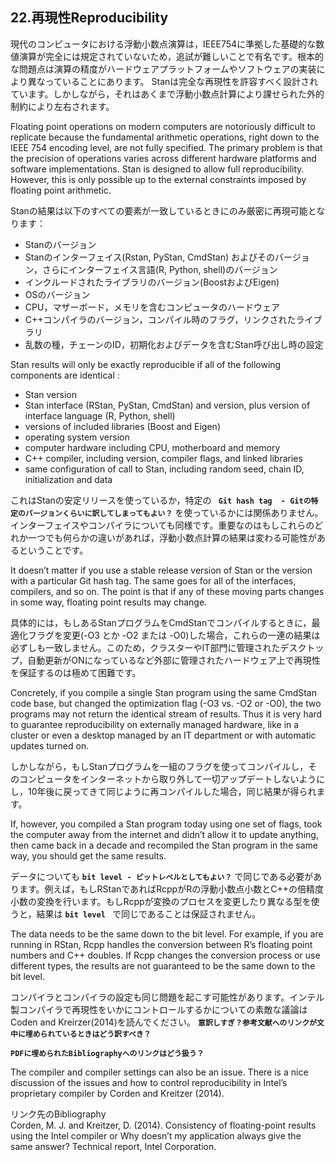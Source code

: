 ## 22.再現性Reproducibility

現代のコンピュータにおける浮動小数点演算は，IEEE754に準拠した基礎的な数値演算が完全には規定されていないため，追試が難しいことで有名です。根本的な問題点は演算の精度がハードウェアプラットフォームやソフトウェアの実装により異なっていることにあります。
Stanは完全な再現性を許容すべく設計されています。しかしながら，それはあくまで浮動小数点計算により課せられた外的制約により左右されます。

Floating point operations on modern computers are notoriously difficult to replicate because the fundamental arithmetic operations, right down to the IEEE 754 encoding level, are not fully specified. The primary problem is that the precision of operations varies across different hardware platforms and software implementations.
Stan is designed to allow full reproducibility. However, this is only possible up to the external constraints imposed by floating point arithmetic.

Stanの結果は以下のすべての要素が一致しているときにのみ厳密に再現可能となります：

- Stanのバージョン
- Stanのインターフェイス(Rstan, PyStan, CmdStan) およびそのバージョン，さらにインターフェイス言語(R, Python, shell)のバージョン
- インクルードされたライブラリのバージョン(BoostおよびEigen)
- OSのバージョン
- CPU，マザーボード，メモリを含むコンピュータのハードウェア
- C++コンパイラのバージョン，コンパイル時のフラグ，リンクされたライブラリ
- 乱数の種，チェーンのID，初期化およびデータを含むStan呼び出し時の設定

Stan results will only be exactly reproducible if all of the following components are identical :

- Stan version
- Stan interface (RStan, PyStan, CmdStan) and version, plus version of interface language (R, Python, shell)
- versions of included libraries (Boost and Eigen)
- operating system version
- computer hardware including CPU, motherboard and memory
- C++ compiler, including version, compiler flags, and linked libraries
- same configuration of call to Stan, including random seed, chain ID, initialization and data

これはStanの安定リリースを使っているか，特定の **`` Git hash tag  - Gitの特定のバージョンくらいに訳してしまってもよい？``** を使っているかには関係ありません。インターフェイスやコンパイラについても同様です。重要なのはもしこれらのどれか一つでも何らかの違いがあれば，浮動小数点計算の結果は変わる可能性があるということです。

It doesn’t matter if you use a stable release version of Stan or the version with a particular Git hash tag. The same goes for all of the interfaces, compilers, and so on. The point is that if any of these moving parts changes in some way, floating point results may change.

具体的には，もしあるStanプログラムをCmdStanでコンパイルするときに，最適化フラグを変更(-O3 とか -O2 または -O0)した場合，これらの一連の結果は必ずしも一致しません。このため，クラスターやIT部門に管理されたデスクトップ，自動更新がONになっているなど外部に管理されたハードウェア上で再現性を保証するのは極めて困難です。

Concretely, if you compile a single Stan program using the same CmdStan code base, but changed the optimization flag (-O3 vs. -O2 or -O0), the two programs may not return the identical stream of results. Thus it is very hard to guarantee reproducibility on externally managed hardware, like in a cluster or even a desktop managed by an IT department or with automatic updates turned on.

しかしながら，もしStanプログラムを一組のフラグを使ってコンパイルし，そのコンピュータをインターネットから取り外して一切アップデートしないようにし，10年後に戻ってきて同じように再コンパイルした場合，同じ結果が得られます。

If, however, you compiled a Stan program today using one set of flags, took the computer away from the internet and didn’t allow it to update anything, then came back in a decade and recompiled the Stan program in the same way, you should get the same results.

データについても **`bit level - ビットレベルとしてもよい？`** で同じである必要があります。例えば，もしRStanであればRcppがRの浮動小数点小数とC++の倍精度小数の変換を行います。もしRcppが変換のプロセスを変更したり異なる型を使うと，結果は **`bit level `** で同じであることは保証されません。

The data needs to be the same down to the bit level. For example, if you are running in RStan, Rcpp handles the conversion between R’s floating point numbers and C++ doubles. If Rcpp changes the conversion process or use different types, the results are not guaranteed to be the same down to the bit level.

コンパイラとコンパイラの設定も同じ問題を起こす可能性があります。インテル製コンパイラで再現性をいかにコントロールするかについての素敵な議論はCoden and Kreirzer(2014)を読んでください。 **`意訳しすぎ？参考文献へのリンクが文中に埋められているときはどう訳すべき？`**

**`PDFに埋められたBibliographyへのリンクはどう扱う？`**

The compiler and compiler settings can also be an issue. There is a nice discussion of the issues and how to control reproducibility in Intel’s proprietary compiler by Corden and Kreitzer (2014).

リンク先のBibliography  
Corden, M. J. and Kreitzer, D. (2014). Consistency of floating-point results using the Intel compiler or Why doesn’t my application always give the same answer? Technical report, Intel Corporation. 

